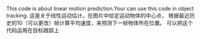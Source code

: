 This code is about linear motion prediction.Your can use this code in object tracking.
这是关于线性运动估计。在图片中给定运动物体的中心点，
根据最近历史的10（可以更改）帧计算平均速度，来预测下一帧物体所在位置。
可以把这个代码运用在目标跟踪上
